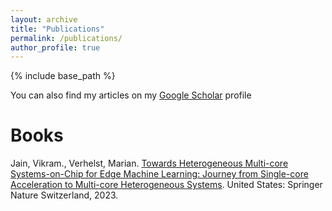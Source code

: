 ```yaml
---
layout: archive
title: "Publications"
permalink: /publications/
author_profile: true
---
```


{% include base_path %}

You can also find my articles on my [Google Scholar](https://scholar.google.com/citations?user=uYVMSsEAAAAJ&hl=en) profile

Books
======
Jain, Vikram., Verhelst, Marian. [Towards Heterogeneous Multi-core Systems-on-Chip for Edge Machine Learning: Journey from Single-core Acceleration to Multi-core Heterogeneous Systems](https://www.google.com/books/edition/Towards_Heterogeneous_Multi_core_Systems/3tcC0AEACAAJ?hl=en). United States: Springer Nature Switzerland, 2023.
